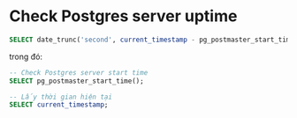 # Check Postgres server uptime

```sql
SELECT date_trunc('second', current_timestamp - pg_postmaster_start_time()) as uptime;
```

trong đó:

```sql
-- Check Postgres server start time
SELECT pg_postmaster_start_time();
```

```sql
-- Lấy thời gian hiện tại
SELECT current_timestamp;
```